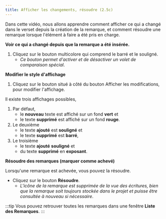 ```yaml
---
title: Afficher les changements, résoudre (2.5c)
---
```

Dans cette vidéo, nous allons apprendre comment afficher ce qui a changé dans le verset depuis la création de la remarque, et comment résoudre une remarque lorsque l'élément à faire a été pris en charge.

**Voir ce qui a changé depuis que la remarque a été insérée.**

1.  Cliquez sur le bouton multicolore qui comprend le barré et le souligné.
     -  *Ce bouton permet d'activer et de désactiver un volet de comparaison spécial*.

**Modifier le style d'affichage**

1.  Cliquez sur le bouton situé à côté du bouton Afficher les modifications, pour modifier l'affichage.

Il existe trois affichages possibles,

1. Par défaut, 
     -  le **nouveau** texte est affiché sur un fond **vert** et 
     -  le texte **supprimé** est affiché sur un fond **rouge**.
2. Le deuxième
     -  le texte **ajouté** est **souligné** et 
     -  le texte **supprimé** est **barré**,
3. Le troisième 
     - le texte **ajouté** **souligné** et 
     - du texte **supprimé** en **exposant**.

**Résoudre des remarques (marquer comme achevé)**

Lorsqu'une remarque est achevée, vous pouvez la résoudre.

-  Cliquez sur le bouton **Résoudre**.
     -  *L'icône de la remarque est supprimée de la vue des écritures, bien que la remarque soit toujours stockée dans le projet et puisse être consultée à nouveau si nécessaire*.

:::tip
Vous pouvez retrouver toutes les remarques dans une fenêtre **Liste des Remarques**.
:::